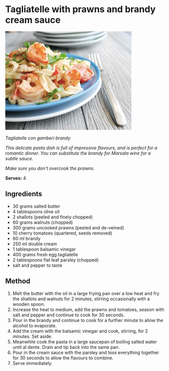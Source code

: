 # Tagliatelle with prawns and brandy cream sauce

![Name](resources/gamberoni.jpg)

*Tagliatelle con gamberi brandy*

*This delicate pasta dish is full of impressive flavours, and is perfect for a romantic dinner. You can substitute the brandy for Marsala wine for a subtle sauce.*

*Make sure you don't overcook the prawns.*

**Serves:** 4

## Ingredients
- 30 grams salted butter
- 4 tablespoons olive oil
- 2 shallots (peeled and finely chopped)
- 60 grams walnuts (chopped)
- 300 grams uncooked prawns (peeled and de-veined)
- 10 cherry tomatoes (quartered, seeds removed)
- 60 ml brandy
- 250 ml double cream
- 1 tablespoon balsamic vinegar
- 400 grams fresh egg tagliatelle
- 2 tablespoons flat leaf parsley (chopped)
- salt and pepper to taste

## Method
1. Melt the butter with the oil in a large frying pan over a low heat and fry the shallots and walnuts for 2 minutes, stirring occasionally with a wooden spoon.
1. Increase the heat to medium, add the prawns and tomatoes, season with salt and pepper and continue to cook for 30 seconds.
1. Pour in the brandy and continue to cook for a further minute to allow the alcohol to evaporate.
1. Add the cream with the balsamic vinegar and cook, stirring, for 2 minutes. Set aside.
1. Meanwhile cook the pasta in a large saucepan of boiling salted water until al dente. Drain and tip back into the same pan.
1. Pour in the cream sauce with the parsley and toss everything together for 30 seconds to allow the flavours to combine.
1. Serve immediately.